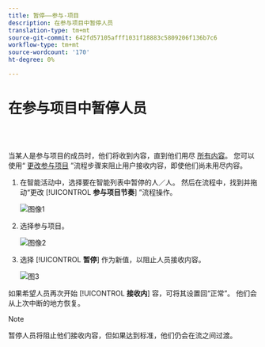 ```yaml
---
title: 暂停——参与-项目
description: 在参与项目中暂停人员
translation-type: tm+mt
source-git-commit: 642fd57105afff1031f18883c5809206f136b7c6
workflow-type: tm+mt
source-wordcount: '170'
ht-degree: 0%

---
```



# 在参与项目中暂停人员

<br> 

当某人是参与项目的成员时，他们将收到内容，直到他们用尽 [所有内容](https://docs.marketo.com/display/DOCS/People+Who+Have+Exhausted+Content)。 您可以使用“ [更改参与项目](https://docs.marketo.com/display/DOCS/Change+Engagement+Program+Cadence) ”流程步骤来阻止用户接收内容，即使他们尚未用尽内容。

1. 在智能活动中，选择要在智能列表中暂停的人／人。 然后在流程中，找到并拖动“更改 [!UICONTROL **参与项目节奏**] ”流程操作。

   ![图像1](/help/sky/assets/engagement-programs/pause-people-in-an-engagement-program/pause-people-in-an-engagement-program-1.png)

1. 选择参与项目。

   ![图像2](/help/sky/assets/engagement-programs/pause-people-in-an-engagement-program/pause-people-in-an-engagement-program-2.png)

1. 选择 [!UICONTROL **暂停**] 作为新值，以阻止人员接收内容。

   ![图3](/help/sky/assets/engagement-programs/pause-people-in-an-engagement-program/pause-people-in-an-engagement-program-3.png)

如果希望人员再次开始 [!UICONTROL **接收内**] 容，可将其设置回“正常”。 他们会从上次中断的地方恢复。

>[!NOTE]
>
>暂停人员将阻止他们接收内容，但如果达到标准，他们仍会在流之间过渡。
